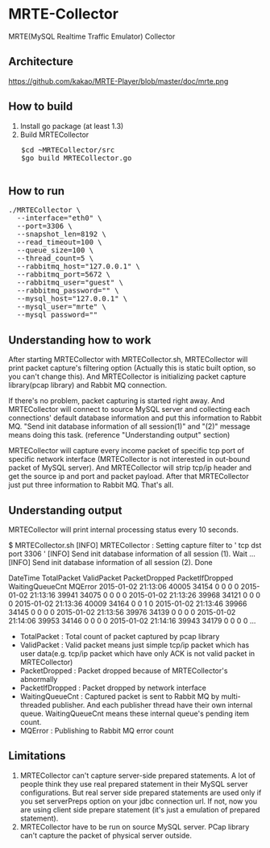 MRTE-Collector
==============

MRTE(MySQL Realtime Traffic Emulator) Collector

Architecture
------------
https://github.com/kakao/MRTE-Player/blob/master/doc/mrte.png

How to build
------------
1. Install go package (at least 1.3)
2. Build MRTECollector
  <pre>
   $cd ~MRTECollector/src
   $go build MRTECollector.go
  </pre>

How to run
----------
<pre>
./MRTECollector \
  --interface="eth0" \
  --port=3306 \
  --snapshot_len=8192 \
  --read_timeout=100 \
  --queue_size=100 \
  --thread_count=5 \
  --rabbitmq_host="127.0.0.1" \
  --rabbitmq_port=5672 \
  --rabbitmq_user="guest" \
  --rabbitmq_password="" \
  --mysql_host="127.0.0.1" \
  --mysql_user="mrte" \
  --mysql_password=""
</pre>


Understanding how to work
-------------------------
After starting MRTECollector with MRTECollector.sh, 
MRTECollector will print packet capture's filtering option (Actually this is static built option, so you can't change this).
And MRTECollector is initializing packet capture library(pcap library) and Rabbit MQ connection. 

If there's no problem, packet capturing is started right away.
And MRTECollector will connect to source MySQL server and collecting each connections' default database information and put this information to Rabbit MQ.
"Send init database information of all session(1)" and "(2)" message means doing this task. (reference "Understanding output" section)

MRTECollector will capture every income packet of specific tcp port of specific network interface (MRTECollector is not interested in out-bound packet of MySQL server).
And MRTECollector will strip tcp/ip header and get the source ip and port and packet payload.
After that MRTECollector just put three information to Rabbit MQ. That's all.


Understanding output
--------------------
MRTECollector will print internal processing status every 10 seconds.

$ MRTECollector.sh
[INFO]  MRTECollector : Setting capture filter to ' tcp dst port 3306 '
[INFO]  Send init database information of all session (1). Wait ...
[INFO]  Send init database information of all session (2). Done

DateTime                TotalPacket     ValidPacket    PacketDropped    PacketIfDropped      WaitingQueueCnt         MQError
2015-01-02 21:13:06           40005           34154                0                  0                    0               0
2015-01-02 21:13:16           39941           34075                0                  0                    0               0
2015-01-02 21:13:26           39968           34121                0                  0                    0               0
2015-01-02 21:13:36           40009           34164                0                  0                    1               0
2015-01-02 21:13:46           39966           34145                0                  0                    0               0
2015-01-02 21:13:56           39976           34139                0                  0                    0               0
2015-01-02 21:14:06           39953           34146                0                  0                    0               0
2015-01-02 21:14:16           39943           34179                0                  0                    0               0
...

<ul>
<li>TotalPacket 	: Total count of packet captured by pcap library 
<li>ValidPacket		: Valid packet means just simple tcp/ip packet which has user data(e.g. tcp/ip packet which have only ACK is not valid packet in MRTECollector)
<li>PacketDropped	: Packet dropped because of MRTECollector's abnormally
<li>PacketIfDropped	: Packet dropped by network interface
<li>WaitingQueueCnt	: Captured packet is sent to Rabbit MQ by multi-threaded publisher. And each publisher thread have their own internal queue. WaitingQueueCnt means these internal queue's pending item count.
<li>MQError			: Publishing to Rabbit MQ error count
</ul>


Limitations
-----------
1. MRTECollector can't capture server-side prepared statements.
   A lot of people think they use real prepared statement in their MySQL server configurations.
   But real server side prepared statements are used only if you set serverPreps option on your jdbc connection url.
   If not, now you are using client side prepare statement (it's just a emulation of prepared statement).
2. MRTECollector have to be run on source MySQL server. 
   PCap library can't capture the packet of physical server outside.